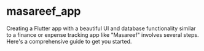 # masareef_app

Creating a Flutter app with a beautiful UI and database functionality similar to a finance or expense tracking app like "Masareef" involves several steps. Here's a comprehensive guide to get you started.
